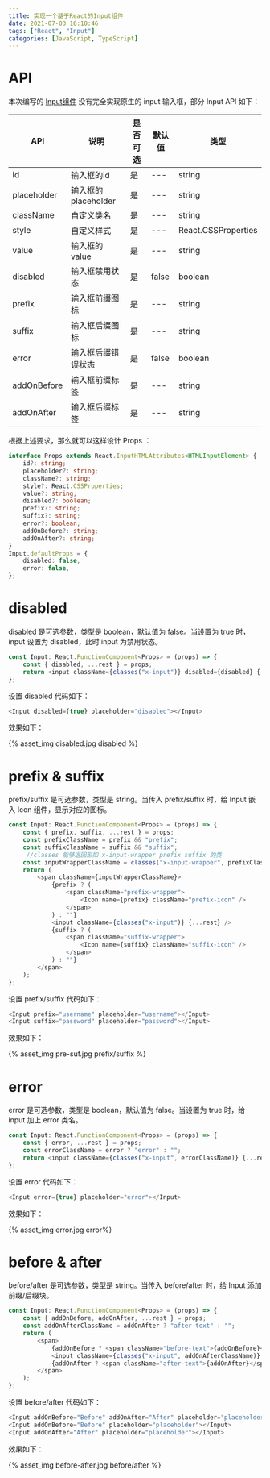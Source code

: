 ```yaml
---
title: 实现一个基于React的Input组件
date: 2021-07-03 16:10:46
tags: ["React", "Input"]
categories: [JavaScript, TypeScript]
---
```


# API

本次编写的 [Input组件](https://wuwenxing0912.github.io/react-ui-lib/home.html#/input) 没有完全实现原生的 input 输入框，部分 Input  API 如下：

| API         | 说明                | 是否可选 | 默认值 | 类型                |
| ----------- | ------------------- | -------- | ------ | ------------------- |
| id          | 输入框的id          | 是       | ---    | string              |
| placeholder | 输入框的placeholder | 是       | ---    | string              |
| className   | 自定义类名          | 是       | ---    | string              |
| style       | 自定义样式          | 是       | ---    | React.CSSProperties |
| value       | 输入框的value       | 是       | ---    | string              |
| disabled    | 输入框禁用状态      | 是       | false  | boolean             |
| prefix      | 输入框前缀图标      | 是       | ---    | string              |
| suffix      | 输入框后缀图标      | 是       | ---    | string              |
| error       | 输入框后缀错误状态  | 是       | false  | boolean             |
| addOnBefore | 输入框前缀标签      | 是       | ---    | string              |
| addOnAfter  | 输入框后缀标签      | 是       | ---    | string              |

根据上述要求，那么就可以这样设计 Props ：

````typescript
interface Props extends React.InputHTMLAttributes<HTMLInputElement> {
	id?: string;
	placeholder?: string;
	className?: string;
	style?: React.CSSProperties;
	value?: string;
	disabled?: boolean;
	prefix?: string;
	suffix?: string;
	error?: boolean;
	addOnBefore?: string;
	addOnAfter?: string;
}
Input.defaultProps = {
	disabled: false,
	error: false,
};
````

<!-- more -->

# disabled

disabled 是可选参数，类型是 boolean，默认值为 false。当设置为 true 时，input 设置为 disabled，此时 input  为禁用状态。

````typescript
const Input: React.FunctionComponent<Props> = (props) => {
	const { disabled, ...rest } = props;
	return <input className={classes("x-input")} disabled={disabled} {...rest} />;
};
````

设置 disabled 代码如下：

````typescript
<Input disabled={true} placeholder="disabled"></Input>
````

效果如下：

{% asset_img disabled.jpg  disabled %}



# prefix & suffix

prefix/suffix 是可选参数，类型是 string。当传入 prefix/suffix 时，给 Input 嵌入 Icon 组件，显示对应的图标。

````typescript
const Input: React.FunctionComponent<Props> = (props) => {
	const { prefix, suffix, ...rest } = props;
	const prefixClassName = prefix && "prefix";
	const suffixClassName = suffix && "suffix";
     //classes 能够返回形如 x-input-wrapper prefix suffix 的类
	const inputWrapperClassName = classes("x-input-wrapper", prefixClassName, suffixClassName);
	return (
		<span className={inputWrapperClassName}>
			{prefix ? (
				<span className="prefix-wrapper">
					<Icon name={prefix} className="prefix-icon" />
				</span>
			) : ""}
			<input className={classes("x-input")} {...rest} />
			{suffix ? (
				<span className="suffix-wrapper">
					<Icon name={suffix} className="suffix-icon" />
				</span>
			) : ""}
		</span>
	);
};
````

设置 prefix/suffix 代码如下：

````typescript
<Input prefix="username" placeholder="username"></Input>
<Input suffix="password" placeholder="password"></Input>
````

效果如下：

{% asset_img pre-suf.jpg  prefix/suffix %}

# error

error 是可选参数，类型是 boolean，默认值为 false。当设置为 true 时，给 input 加上 error 类名。

````typescript
const Input: React.FunctionComponent<Props> = (props) => {
	const { error, ...rest } = props;
	const errorClassName = error ? "error" : "";
	return <input className={classes("x-input", errorClassName)} {...rest} />;
};
````

设置 error 代码如下：

````typescript
<Input error={true} placeholder="error"></Input>
````

效果如下：

{% asset_img error.jpg  error%}

# before & after

before/after 是可选参数，类型是 string。当传入 before/after  时，给 Input 添加前缀/后缀块。

````typescript
const Input: React.FunctionComponent<Props> = (props) => {
	const { addOnBefore, addOnAfter, ...rest } = props;
	const addOnAfterClassName = addOnAfter ? "after-text" : "";
	return (
		<span>
			{addOnBefore ? <span className="before-text">{addOnBefore}</span> : ""}
			<input className={classes("x-input", addOnAfterClassName)} {...rest} />
			{addOnAfter ? <span className="after-text">{addOnAfter}</span> : ""}
		</span>
	);
};
````

设置 before/after 代码如下：

````typescript
<Input addOnBefore="Before" addOnAfter="After" placeholder="placeholder"></Input>
<Input addOnBefore="Before" placeholder="placeholder"></Input>
<Input addOnAfter="After" placeholder="placeholder"></Input>
````

效果如下：

{% asset_img before-after.jpg  before/after %}
